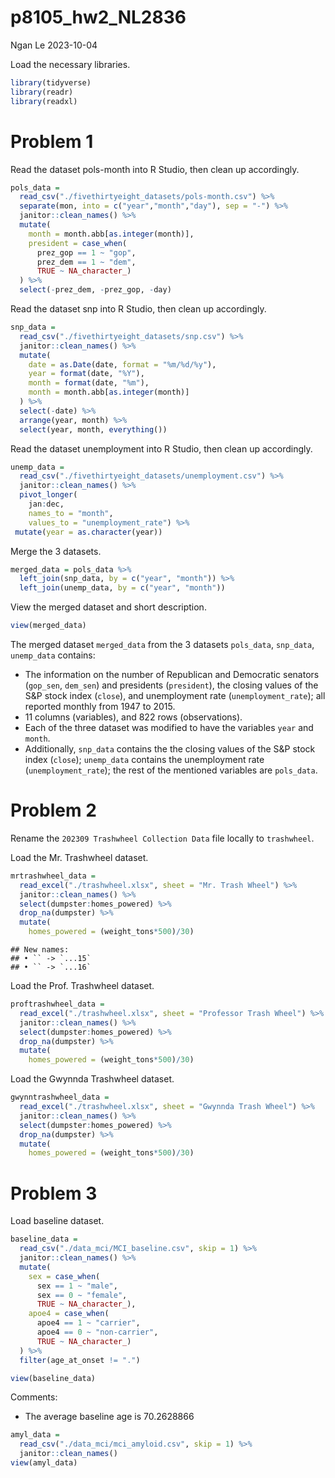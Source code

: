 p8105_hw2_NL2836
================
Ngan Le
2023-10-04

Load the necessary libraries.

``` r
library(tidyverse)
library(readr)
library(readxl)
```

# Problem 1

Read the dataset pols-month into R Studio, then clean up accordingly.

``` r
pols_data = 
  read_csv("./fivethirtyeight_datasets/pols-month.csv") %>% 
  separate(mon, into = c("year","month","day"), sep = "-") %>%
  janitor::clean_names() %>% 
  mutate(
    month = month.abb[as.integer(month)],
    president = case_when(
      prez_gop == 1 ~ "gop",
      prez_dem == 1 ~ "dem",
      TRUE ~ NA_character_)
  ) %>% 
  select(-prez_dem, -prez_gop, -day)
```

Read the dataset snp into R Studio, then clean up accordingly.

``` r
snp_data = 
  read_csv("./fivethirtyeight_datasets/snp.csv") %>% 
  janitor::clean_names() %>% 
  mutate(
    date = as.Date(date, format = "%m/%d/%y"),
    year = format(date, "%Y"),
    month = format(date, "%m"),
    month = month.abb[as.integer(month)]
  ) %>%
  select(-date) %>%
  arrange(year, month) %>% 
  select(year, month, everything())
```

Read the dataset unemployment into R Studio, then clean up accordingly.

``` r
unemp_data = 
  read_csv("./fivethirtyeight_datasets/unemployment.csv") %>% 
  janitor::clean_names() %>% 
  pivot_longer(
    jan:dec,
    names_to = "month",
    values_to = "unemployment_rate") %>% 
 mutate(year = as.character(year))
```

Merge the 3 datasets.

``` r
merged_data = pols_data %>% 
  left_join(snp_data, by = c("year", "month")) %>% 
  left_join(unemp_data, by = c("year", "month"))
```

View the merged dataset and short description.

``` r
view(merged_data)
```

The merged dataset `merged_data` from the 3 datasets `pols_data`,
`snp_data`, `unemp_data` contains:

- The information on the number of Republican and Democratic senators
  (`gop_sen`, `dem_sen`) and presidents (`president`), the closing
  values of the S&P stock index (`close`), and unemployment rate
  (`unemployment_rate`); all reported monthly from 1947 to 2015.
- 11 columns (variables), and 822 rows (observations).
- Each of the three dataset was modified to have the variables `year`
  and `month`.
- Additionally, `snp_data` contains the the closing values of the S&P
  stock index (`close`); `unemp_data` contains the unemployment rate
  (`unemployment_rate`); the rest of the mentioned variables are
  `pols_data`.

# Problem 2

Rename the `202309 Trashwheel Collection Data` file locally to
`trashwheel`.

Load the Mr. Trashwheel dataset.

``` r
mrtrashwheel_data = 
  read_excel("./trashwheel.xlsx", sheet = "Mr. Trash Wheel") %>% 
  janitor::clean_names() %>% 
  select(dumpster:homes_powered) %>% 
  drop_na(dumpster) %>% 
  mutate(
    homes_powered = (weight_tons*500)/30)
```

    ## New names:
    ## • `` -> `...15`
    ## • `` -> `...16`

Load the Prof. Trashwheel dataset.

``` r
proftrashwheel_data = 
  read_excel("./trashwheel.xlsx", sheet = "Professor Trash Wheel") %>% 
  janitor::clean_names() %>% 
  select(dumpster:homes_powered) %>% 
  drop_na(dumpster) %>% 
  mutate(
    homes_powered = (weight_tons*500)/30)
```

Load the Gwynnda Trashwheel dataset.

``` r
gwynntrashwheel_data = 
  read_excel("./trashwheel.xlsx", sheet = "Gwynnda Trash Wheel") %>% 
  janitor::clean_names() %>% 
  select(dumpster:homes_powered) %>% 
  drop_na(dumpster) %>% 
  mutate(
    homes_powered = (weight_tons*500)/30)
```

# Problem 3

Load baseline dataset.

``` r
baseline_data = 
  read_csv("./data_mci/MCI_baseline.csv", skip = 1) %>%
  janitor::clean_names() %>% 
  mutate(
    sex = case_when(
      sex == 1 ~ "male",
      sex == 0 ~ "female",
      TRUE ~ NA_character_),
    apoe4 = case_when(
      apoe4 == 1 ~ "carrier",
      apoe4 == 0 ~ "non-carrier",
      TRUE ~ NA_character_)
  ) %>% 
  filter(age_at_onset != ".")

view(baseline_data)
```

Comments:

- The average baseline age is 70.2628866

``` r
amyl_data = 
  read_csv("./data_mci/mci_amyloid.csv", skip = 1) %>%
  janitor::clean_names() 
view(amyl_data)
```
